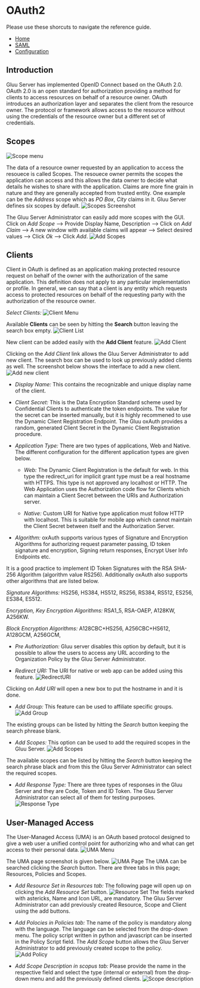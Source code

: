 # OAuth2

Please use these shorcuts to navigate the reference guide.

 * [Home](./index.md)
 * [SAML](./saml.md)
 * [Configuration](./configuration.md)

## Introduction

Gluu Server has implemented OpenID Connect based on the OAuth 2.0. OAuth 2.0 is an open standard for authorization providing a method for clients to access resources on behalf of a resource owner. OAuth introduces an authorization layer and separates the client from the resource owner. The protocol or framework allows access to the resource without using the credentials of the resource owner but a different set of credentials.

## Scopes
![Scope menu](https://raw.githubusercontent.com/GluuFederation/docs/master/sources/img/oxTrust/admin_oauth2_scopemenu.png)

The data of a resource owner requested by an application to access the resouece is called Scopes. The resouece owner permits the scopes the application can access and this allows the data owner to decide what details he wishes to share with the application. Claims are more fine grain in nature and they are generally accepted from trusted entity. One example can be the *Address* scope which as *PO Box*, *City* claims in it. Gluu Server defines six scopes by default.
![Scopes Screenshot](https://raw.githubusercontent.com/GluuFederation/docs/master/sources/img/oxTrust/admin_oauth2_scope.png)

The Gluu Server Administrator can easily add more scopes with the GUI. Click on *Add Scope* --> Provide Display Name, Description --> Click on *Add Claim* --> A new window with available claims will appear --> Select desired values --> Click *Ok* --> Click *Add*.
![Add Scopes](https://raw.githubusercontent.com/GluuFederation/docs/master/sources/img/oxTrust/admin_oauth2_scopeadd.png)


## Clients

Client in OAuth is defined as an application making protected resource request on behalf of the owner with the authorization of the same application. This definition does not apply to any particular implementation or profile. In general, we can say that a client is any entity which requests access to protected resources on behalf of the requesting party with the authorization of the resource owner.

_Select Clients:_
![Client Menu](https://raw.githubusercontent.com/GluuFederation/docs/master/sources/img/oxTrust/admin_oauth2_clientmenu.png)

Available **Clients** can be seen by hitting the **Search** button leaving the search box empty.
![Client List](https://raw.githubusercontent.com/GluuFederation/docs/master/sources/img/oxTrust/admin_oauth2_clientlist.png)

New client can be added easily with the **Add Client** feature.
![Add Client](https://raw.githubusercontent.com/GluuFederation/docs/master/sources/img/oxTrust/admin_oauth2_addclient.png)

Clicking on the _Add Client_ link allows the Gluu Server Administrator to add new client. The search box can be used to look up previously added clients as well. The screenshot below shows the interface to add a new client.
![Add new client](https://raw.githubusercontent.com/GluuFederation/docs/master/sources/img/oxTrust/admin_oauth2_newclient.png)

* _Display Name:_ This contains the recognizable and unique display name of the client.

* _Client Secret:_ This is the Data Encryption Standard scheme used by Confidential Clients to authenticate the token endpoints. The value for the secret can be inserted manually, but it is highly recommened to use the Dynamic Client Registration Endpoint. The Gluu oxAuth provides a random, generated Client Secret in the Dynamic Client Registration procedure.

* _Application Type:_ There are two types of applications, Web and Native. The different configuration for the different application types are given below.

  * _Web:_ The Dynamic Client Registration is the default for web. In this type the redirect_uri for implicit grant type must be a real hostname with HTTPS. This type is not approved any localhost or HTTP. The Web Application uses the Authorization code flow for Clients which can maintain a Client Secret between the URIs and Authorization server.

  * _Native:_ Custom URI for Native type application must follow HTTP with localhost. This is suitable for mobile app which cannot maintain the Client Secret between itself and the Authorization Server.

* _Algorithm:_ oxAuth supports various types of Signature and Encryption Algorithms for authorizing request parameter passing, ID token signature and encryption, Signing return responses, Encrypt User Info Endpoints etc.

It is a good practice to implement ID Token Signatures with the RSA SHA-256 Algorithm (algorithm value RS256). Additionally oxAuth also supports other algorithms that are listed below.

_Signature Algorithms:_ HS256, HS384, HS512, RS256, RS384, RS512, ES256, ES384, ES512.

_Encryption, Key Encryption Algorithms:_ RSA1_5, RSA-OAEP, A128KW, A256KW.

_Block Encryption Algorithms:_ A128CBC+HS256, A256CBC+HS612, A128GCM, A256GCM,

* _Pre Authorization:_ Gluu server disables this option by default, but it is possible to allow the users to access any URL according to the Organization Policy by the Gluu Server Administrator.

* _Redirect URI:_ The URI for native or web app can be added using this feature.
![RedirectURI](https://raw.githubusercontent.com/GluuFederation/docs/master/sources/img/oxTrust/admin_oauth2_adduri.png)

Clicking on *Add URI* will open a new box to put the hostname in and it is done.

* _Add Group:_ This feature can be used to affiliate specific groups.
![Add Group](https://raw.githubusercontent.com/GluuFederation/docs/master/sources/img/oxTrust/admin_oauth2_addgroup.png)

The existing groups can be listed by hitting the *Search* button keeping the search phrease blank.

* _Add Scopes:_ This option can be used to add the required scopes in the Gluu Server.
![Add Scopes](https://raw.githubusercontent.com/GluuFederation/docs/master/sources/img/oxTrust/admin_oauth2_addscope.png)

The available scopes can be listed by hitting the *Search* button keeping the search phrase black and from this the Gluu Server Administrator can select the required scopes.

* _Add Response Type:_ There are three types of responses in the Gluu Server and they are Code, Token and ID Token. The Gluu Server Administrator can select all of them for testing purposes.
![Response Type](https://raw.githubusercontent.com/GluuFederation/docs/master/sources/img/oxTrust/admin_oauth2_response.png)

## User-Managed Access

The User-Managed Access (UMA) is an OAuth based protocol designed to give a web user a unified control point for authorizing who and what can get access to their personal data.
![UMA Menu](https://raw.githubusercontent.com/GluuFederation/docs/master/sources/img/oxTrust/admin_oauth2_umamenu.png)

The UMA page screenshot is given below.
![UMA Page](https://raw.githubusercontent.com/GluuFederation/docs/master/sources/img/oxTrust/admin_oauth2_umascreen.png)
The UMA can be searched clicking the *Search* button. There are three tabs in this page; Resources, Policies and Scopes.

* _Add Resource Set in Resources tab:_ The following page will open up on clicking the *Add Resource Set* button.
![Resource Set](https://raw.githubusercontent.com/GluuFederation/docs/master/sources/img/oxTrust/admin_oauth2_resourceset.png)
The fields marked with astericks, Name and Icon URL, are mandatory. The Gluu Server Administrator can add previously created Resource, Scope and Client using the add buttons.

* _Add Polocies in Policies tab:_ The name of the policy is mandatory along with the language. The language can be selected from the drop-down menu. The policy script written in python and javascript can be inserted in the Policy Script field. The *Add Scope* button allows the Gluu Server Administrator to add previously created scope to the policy.
![Add Policy](https://raw.githubusercontent.com/GluuFederation/docs/master/sources/img/oxTrust/admin_oauth2_addpolicy.png)

* _Add Scope Description in scopus tab:_ Please provide the name in the respective field and select the type (internal or external) from the drop-down menu and add the previously defined clients.
![Scope description](https://raw.githubusercontent.com/GluuFederation/docs/master/sources/img/oxTrust/admin_oauth2_scopedescription.png)
